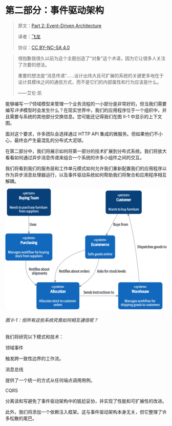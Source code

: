 # 第二部分：事件驱动架构

> 原文：[Part 2: Event-Driven Architecture](https://www.cosmicpython.com/book/part2.html)
> 
> 译者：[飞龙](https://github.com/wizardforcel)
> 
> 协议：[CC BY-NC-SA 4.0](https://creativecommons.org/licenses/by-nc-sa/4.0/)

> 很抱歉我很久以前为这个主题创造了“对象”这个术语，因为它让很多人关注了次要的想法。
>
> 重要的想法是“消息传递”……设计出伟大且可扩展的系统的关键更多地在于设计其模块之间的通信方式，而不是它们的内部属性和行为应该是什么。
>
> ——艾伦·凯

能够编写*一个*领域模型来管理一个业务流程的一小部分是非常好的，但当我们需要编写*许多*模型时会发生什么？在现实世界中，我们的应用程序位于一个组织中，并且需要与系统的其他部分交换信息。您可能还记得我们在图 II-1 中显示的上下文图。

面对这个要求，许多团队会选择通过 HTTP API 集成的微服务。但如果他们不小心，最终会产生最混乱的分布式大泥球。

在第二部分中，我们将展示如何将第一部分的技术扩展到分布式系统。我们将放大看看如何通过异步消息传递来组合一个系统的许多小组件之间的交互。

我们将看到我们的服务层和工作单元模式如何允许我们重新配置我们的应用程序以作为异步消息处理器运行，以及事件驱动系统如何帮助我们将聚合和应用程序相互解耦。

![apwp 0102](img/apwp_0102.png)

###### 图 II-1：但所有这些系统究竟如何相互通信呢？

我们将研究以下模式和技术：

领域事件

触发跨一致性边界的工作流。

消息总线

提供了一个统一的方式从任何端点调用用例。

CQRS

分离读和写避免了事件驱动架构中的尴尬妥协，并实现了性能和可扩展性的改进。

此外，我们将添加一个依赖注入框架。这与事件驱动架构本身无关，但它整理了许多松散的尾巴。
